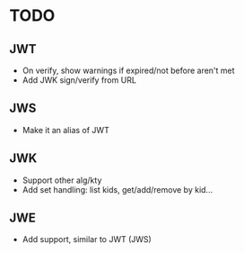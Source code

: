# TODO

## JWT

- On verify, show warnings if expired/not before aren't met
- Add JWK sign/verify from URL

## JWS

- Make it an alias of JWT

## JWK

- Support other alg/kty
- Add set handling: list kids, get/add/remove by kid...

## JWE

- Add support, similar to JWT (JWS)
